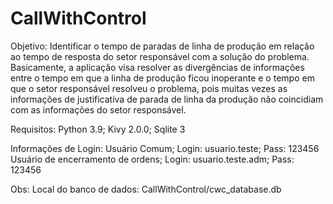 # CallWithControl

Objetivo:
Identificar o tempo de paradas de linha de produção em relação ao tempo de resposta do setor responsável com a solução do problema. Basicamente, a aplicação visa resolver as divergências de informações entre o tempo em que a linha de produção ficou inoperante e o tempo em que o setor responsável resolveu o problema, pois muitas vezes as informações de justificativa de parada de linha da produção não coincidiam com as informações do setor responsável. 


Requisitos:
Python 3.9; Kivy 2.0.0; Sqlite 3

Informações de Login:
Usuário Comum; Login: usuario.teste; Pass: 123456
Usuário de encerramento de ordens; Login: usuario.teste.adm; Pass: 123456

Obs: 
Local do banco de dados: CallWithControl/cwc_database.db
